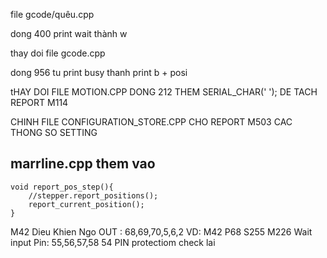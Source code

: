 file gcode/quêu.cpp

dong 400 print wait thành w

thay doi file gcode.cpp

dong 956 tu print busy thanh print b + posi 

tHAY DOI FILE MOTION.CPP DONG 212 THEM SERIAL_CHAR(' '); DE TACH REPORT M114

CHINH FILE CONFIGURATION_STORE.CPP CHO REPORT M503 CAC THONG SO SETTING

marrline.cpp them vao
-----------------------

```
void report_pos_step(){
	//stepper.report_positions();
	report_current_position();
}
```

M42 Dieu Khien Ngo OUT : 68,69,70,5,6,2  VD: M42 P68 S255
M226 Wait input Pin: 55,56,57,58       54 PIN protectiom check lai
